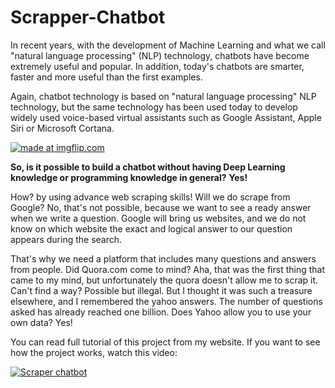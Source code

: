 # Scrapper-Chatbot


In recent years, with the development of Machine Learning and what we call "natural language processing" (NLP) technology, chatbots have become extremely useful and popular. In addition, today's chatbots are smarter, faster and more useful than the first examples. 

Again, chatbot technology is based on "natural language processing" NLP technology, but the same technology has been used today to develop widely used voice-based virtual assistants such as Google Assistant, Apple Siri or Microsoft Cortana. 

<a href="https://static.wixstatic.com/media/c11292_f8f012093ac6491e9cc447e939879819~mv2.gif"><img src="https://static.wixstatic.com/media/c11292_f8f012093ac6491e9cc447e939879819~mv2.gif" title="made at imgflip.com"/></a>

__So, is it possible to build a chatbot without having Deep Learning knowledge or programming knowledge in general?__ __Yes!__



How? by using advance web scraping skills! Will we do scrape from Google? No, that's not possible, because we want to see a ready answer when we write a question. Google will bring us websites, and we do not know on which website the exact and logical answer to our question appears during the search.



That's why we need a platform that includes many questions and answers from people. Did Quora.com come to mind? Aha, that was the first thing that came to my mind, but unfortunately the quora doesn't allow me to scrap it. Can't find a way? Possible but illegal. But I thought it was such a treasure elsewhere, and I remembered the yahoo answers. The number of questions asked has already reached one billion. Does Yahoo allow you to use your own data? Yes!



You can read full tutorial of this project from my website. If you want to see how the project works, watch this video:


[![Scraper chatbot](https://user-images.githubusercontent.com/31247506/88443751-36186600-ce22-11ea-95ec-0565eec29d90.PNG)](https://www.facebook.com/nicat.zeynalov1998/videos/1127772224221214 "Scraper chatbot")
